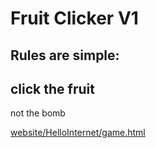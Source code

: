 # Fruit Clicker V1
Rules are simple:
-
click the fruit
-
not the bomb

[website/HelloInternet/game.html](https://ussjwkmwbh.github.io/HelloInternet/game.html)
